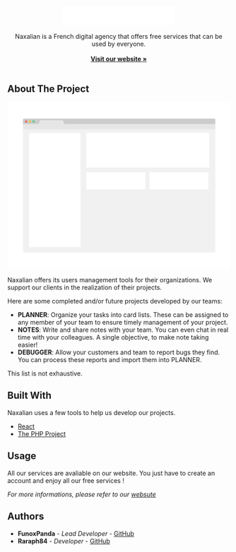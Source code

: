 <br/>
<p align="center">
  <a href="https://naxalian.fr/">
    <img src="https://github.com/Naxalian/.github/blob/main/profile/naxalian_3.png" alt="Logo" width="256">
  </a>

  <p align="center">
    Naxalian is a French digital agency that offers free services that can be used by everyone.
    <br/>
    <br/>
    <a href="https://naxalian.fr/"><strong>Visit our website »</strong></a>
    <br/>
    <br/>
  </p>
</p>



## About The Project

![Screen Shot](https://github.com/Naxalian/.github/blob/main/profile/screenshot.png)

Naxalian offers its users management tools for their organizations. We support our clients in the realization of their projects.

Here are some completed and/or future projects developed by our teams:
* **PLANNER**: Organize your tasks into card lists. These can be assigned to any member of your team to ensure timely management of your project.
* **NOTES**: Write and share notes with your team. You can even chat in real time with your colleagues. A single objective, to make note taking easier!
* **DEBUGGER**: Allow your customers and team to report bugs they find. You can process these reports and import them into PLANNER.

This list is not exhaustive.


## Built With

Naxalian uses a few tools to help us develop our projects.


* [React](https://github.com/facebook/react/)
* [The PHP Project](https://twitter.com/official_php)

## Usage

All our services are avaliable on our website. You just have to create an account and enjoy all our free services !

_For more informations, please refer to our [websute](https://naxalian.fr)_

## Authors

* **FunoxPanda** - *Lead Developer* - [GitHub](https://github.com/FunoxPanda)
* **Raraph84** - *Developer* - [GitHub](https://github.com/Raraph84)

